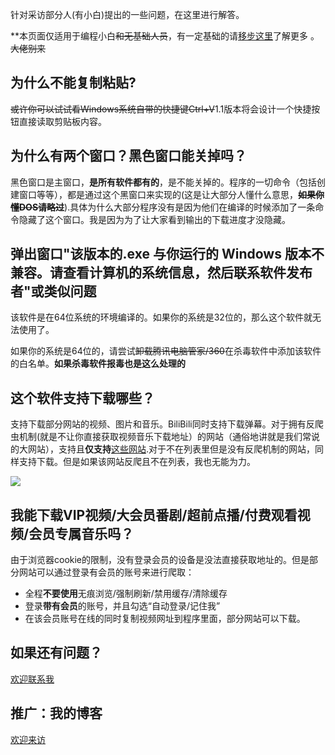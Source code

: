 针对采访部分人(有小白)提出的一些问题，在这里进行解答。

**本页面仅适用于编程小白~~和无基础人员~~，有一定基础的请[移步这里](README.md)了解更多 。~~大佬别来~~

## 为什么不能复制粘贴?

~~或许你可以试试看Windows系统自带的快捷键Ctrl+V~~1.1版本将会设计一个快捷按钮直接读取剪贴板内容。

## 为什么有两个窗口？黑色窗口能关掉吗？

黑色窗口是主窗口，**是所有软件都有的**，是不能关掉的。程序的一切命令（包括创建窗口等等），都是通过这个黑窗口来实现的(这是让大部分人懂什么意思，**~~如果你懂DOS请略过~~**).具体为什么大部分程序没有是因为他们在编译的时候添加了一条命令隐藏了这个窗口。我是因为为了让大家看到输出的下载进度才没隐藏。

## 弹出窗口"该版本的.exe 与你运行的 Windows 版本不兼容。请查看计算机的系统信息，然后联系软件发布者"或类似问题

该软件是在64位系统的环境编译的。如果你的系统是32位的，那么这个软件就无法使用了。

如果你的系统是64位的，请尝试~~卸载腾讯电脑管家/360~~在杀毒软件中添加该软件的白名单。**如果杀毒软件报毒也是这么处理的**

## 这个软件支持下载哪些？

支持下载部分网站的视频、图片和音乐。BiliBili同时支持下载弹幕。对于拥有反爬虫机制(就是不让你直接获取视频音乐下载地址）的网站（通俗地讲就是我们常说的大网站），支持且**仅支持**[这些网站](https://github.com/billma007/videodownloadergui#%E6%94%AF%E6%8C%81%E7%9A%84%E7%BD%91%E9%A1%B5supported-sites).对于不在列表里但是没有反爬机制的网站，同样支持下载。但是如果该网站反爬且不在列表，我也无能为力。

![](https://i.imgur.com/GfthFAz.png)

## 我能下载VIP视频/大会员番剧/超前点播/付费观看视频/会员专属音乐吗？

由于浏览器cookie的限制，没有登录会员的设备是没法直接获取地址的。但是部分网站可以通过登录有会员的账号来进行爬取：

- 全程**不要使用**无痕浏览/强制刷新/禁用缓存/清除缓存
- 登录**带有会员**的账号，并且勾选“自动登录/记住我”
- 在该会员账号在线的同时复制视频网址到程序里面，部分网站可以下载。

 ## 如果还有问题？
 
 [欢迎联系我](https://github.com/billma007/videodownloadergui#%E5%85%B3%E4%BA%8E%E4%BD%9C%E8%80%85about)
 
 ## 推广：我的博客
 
 [欢迎来访](https://billma.top)
